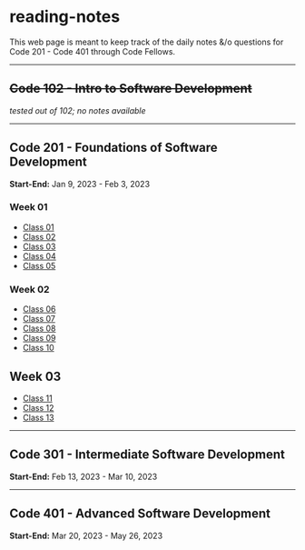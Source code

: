 # reading-notes
This web page is meant to keep track of the daily notes &/o questions for Code 201 - Code 401 through Code Fellows.

-----
## ~~Code 102 - Intro to Software Development~~
*tested out of 102; no notes available*

-----
## Code 201 - Foundations of Software Development
**Start-End:** Jan 9, 2023 - Feb 3, 2023

### Week 01
- [Class 01](https://kmartwork.github.io/reading-notes/class-01)
- [Class 02](https://kmartwork.github.io/reading-notes/class-02)
- [Class 03](https://kmartwork.github.io/reading-notes/class-03)
- [Class 04](https://kmartwork.github.io/reading-notes/class-04)
- [Class 05](https://kmartwork.github.io/reading-notes/class-05)

### Week 02
- [Class 06](https://kmartwork.github.io/reading-notes/class-06)
- [Class 07](https://kmartwork.github.io/reading-notes/class-07)
- [Class 08](https://kmartwork.github.io/reading-notes/class-08)
- [Class 09](https://kmartwork.github.io/reading-notes/class-09)
- [Class 10](https://kmartwork.github.io/reading-notes/class-10)

## Week 03
- [Class 11](https://kmartwork.github.io/reading-notes/class-11)
- [Class 12](https://kmartwork.github.io/reading-notes/class-12)
- [Class 13](https://kmartwork.github.io/reading-notes/class-13)

-----
## Code 301 - Intermediate Software Development
**Start-End:** Feb 13, 2023 - Mar 10, 2023


-----
## Code 401 - Advanced Software Development
**Start-End:** Mar 20, 2023 - May 26, 2023

